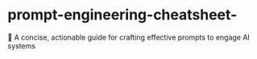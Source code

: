 # prompt-engineering-cheatsheet-
🧠  A concise, actionable guide for crafting effective prompts to engage AI systems 
